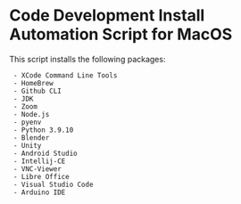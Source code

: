 # Code Development Install Automation Script for MacOS

This script installs the following packages:
```
 - XCode Command Line Tools
 - HomeBrew
 - Github CLI
 - JDK
 - Zoom
 - Node.js
 - pyenv
 - Python 3.9.10
 - Blender
 - Unity
 - Android Studio
 - Intellij-CE
 - VNC-Viewer
 - Libre Office
 - Visual Studio Code
 - Arduino IDE
```
